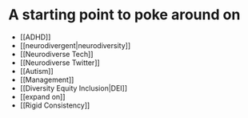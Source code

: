 # A starting point to poke around on

- [[ADHD]]
- [[neurodivergent|neurodiversity]]
- [[Neurodiverse Tech]]
- [[Neurodiverse Twitter]]
- [[Autism]]
- [[Management]]
- [[Diversity Equity Inclusion|DEI]]
- [[expand on]]
- [[Rigid Consistency]]
